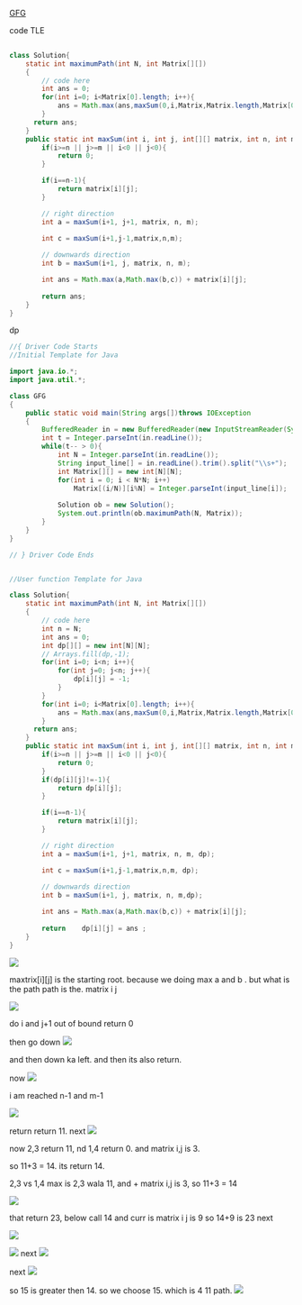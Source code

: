 [GFG](https://practice.geeksforgeeks.org/problems/path-in-matrix3805/1)

code TLE
```java
  
class Solution{
    static int maximumPath(int N, int Matrix[][])
    {
        // code here
        int ans = 0;
        for(int i=0; i<Matrix[0].length; i++){
            ans = Math.max(ans,maxSum(0,i,Matrix,Matrix.length,Matrix[0].length));
        }
      return ans;
    }
    public static int maxSum(int i, int j, int[][] matrix, int n, int m){
        if(i>=n || j>=m || i<0 || j<0){
            return 0;
        }

        if(i==n-1){
            return matrix[i][j];
        }

        // right direction
        int a = maxSum(i+1, j+1, matrix, n, m);

        int c = maxSum(i+1,j-1,matrix,n,m);
        
        // downwards direction
        int b = maxSum(i+1, j, matrix, n, m);

        int ans = Math.max(a,Math.max(b,c)) + matrix[i][j];
        
        return ans;
    }
}
```



dp

```java
//{ Driver Code Starts
//Initial Template for Java

import java.io.*;
import java.util.*;

class GFG
{
    public static void main(String args[])throws IOException
    {
        BufferedReader in = new BufferedReader(new InputStreamReader(System.in));
        int t = Integer.parseInt(in.readLine());
        while(t-- > 0){
            int N = Integer.parseInt(in.readLine());
            String input_line[] = in.readLine().trim().split("\\s+");
            int Matrix[][] = new int[N][N];
            for(int i = 0; i < N*N; i++)
                Matrix[(i/N)][i%N] = Integer.parseInt(input_line[i]);
            
            Solution ob = new Solution();
            System.out.println(ob.maximumPath(N, Matrix));
        }
    }
}

// } Driver Code Ends


//User function Template for Java

class Solution{
    static int maximumPath(int N, int Matrix[][])
    {
        // code here
        int n = N;
        int ans = 0;
        int dp[][] = new int[N][N];
        // Arrays.fill(dp,-1);
        for(int i=0; i<n; i++){
            for(int j=0; j<n; j++){
                dp[i][j] = -1;
            }
        }
        for(int i=0; i<Matrix[0].length; i++){
            ans = Math.max(ans,maxSum(0,i,Matrix,Matrix.length,Matrix[0].length,dp));
        }
      return ans;
    }
    public static int maxSum(int i, int j, int[][] matrix, int n, int m, int dp[][]){
        if(i>=n || j>=m || i<0 || j<0){
            return 0;
        }
        if(dp[i][j]!=-1){
            return dp[i][j];
        }

        if(i==n-1){
            return matrix[i][j];
        }

        // right direction
        int a = maxSum(i+1, j+1, matrix, n, m, dp);

        int c = maxSum(i+1,j-1,matrix,n,m, dp);
        
        // downwards direction
        int b = maxSum(i+1, j, matrix, n, m,dp);

        int ans = Math.max(a,Math.max(b,c)) + matrix[i][j];
        
        return    dp[i][j] = ans ;
    }
}
```
![](https://i.imgur.com/L6u9Qp4.png)


maxtrix[i][j] is the starting root.
because we doing max a and b . but what is the path path is the. matrix i j

![](https://i.imgur.com/4ldV9i1.png)

do i and j+1 out of bound return 0

then go down
![](https://i.imgur.com/FgadtU4.png)


and then down ka left. and then its also return.

now
![](https://i.imgur.com/E1l3vg9.png)

i am reached  n-1 and m-1

![](https://i.imgur.com/iqTUzDn.png)

return return 11.
next
![](https://i.imgur.com/EIhN2hv.png)


now 2,3 return 11, nd 1,4 return 0. and matrix i,j is 3.

so 11+3 = 14. its return 14.

2,3 vs 1,4 max is 2,3 wala 11, and + matrix i,j is 3, so 11+3 = 14


![](https://i.imgur.com/lxPxNjd.png)

that return 23,  below call 14 and curr is matrix i j is 9 so 14+9 is 23
next

![](https://i.imgur.com/sAAYxwn.png)




![](https://i.imgur.com/cBtpwy9.png)
next
![](https://i.imgur.com/IWk2XBe.png)

next
![](https://i.imgur.com/YYjPYsJ.png)


so 15 is greater then 14. so we choose 15. which is 4 11 path.
![](https://i.imgur.com/Sx97Lfx.png)
